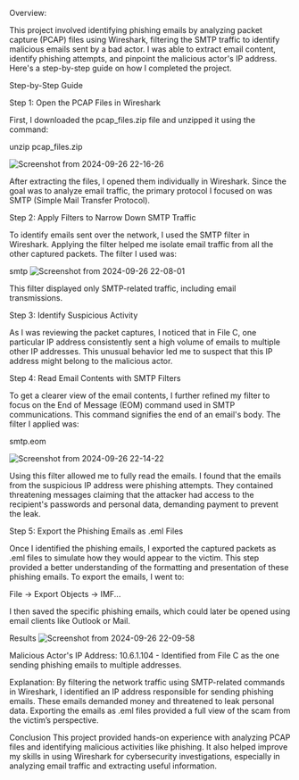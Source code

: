 Overview:

This project involved identifying phishing emails by analyzing packet capture (PCAP) files using Wireshark, filtering the SMTP traffic to identify malicious emails sent by a bad actor. I was able to extract email content, identify phishing attempts, and pinpoint the malicious actor's IP address. Here's a step-by-step guide on how I completed the project.

Step-by-Step Guide

Step 1: Open the PCAP Files in Wireshark

First, I downloaded the pcap\_files.zip file and unzipped it using the command:

unzip pcap_files.zip

![Screenshot from 2024-09-26 22-16-26](https://github.com/user-attachments/assets/1000acf8-9a69-449a-bf29-3f4ef76ff498)


After extracting the files, I opened them individually in Wireshark. Since the goal was to analyze email traffic, the primary protocol I focused on was SMTP (Simple Mail Transfer Protocol).

Step 2: Apply Filters to Narrow Down SMTP Traffic

To identify emails sent over the network, I used the SMTP filter in Wireshark. Applying the filter helped me isolate email traffic from all the other captured packets. The filter I used was:

smtp
![Screenshot from 2024-09-26 22-08-01](https://github.com/user-attachments/assets/6d9a8129-cb92-4a7f-8bd6-da58cda75fe3)

This filter displayed only SMTP-related traffic, including email transmissions.

Step 3: Identify Suspicious Activity

As I was reviewing the packet captures, I noticed that in File C, one particular IP address consistently sent a high volume of emails to multiple other IP addresses. This unusual behavior led me to suspect that this IP address might belong to the malicious actor.

Step 4: Read Email Contents with SMTP Filters

To get a clearer view of the email contents, I further refined my filter to focus on the End of Message (EOM) command used in SMTP communications. This command signifies the end of an email's body. The filter I applied was:

smtp.eom

![Screenshot from 2024-09-26 22-14-22](https://github.com/user-attachments/assets/b0cc0e97-4a05-404c-a43b-7186b17bde7f)


Using this filter allowed me to fully read the emails. I found that the emails from the suspicious IP address were phishing attempts. They contained threatening messages claiming that the attacker had access to the recipient's passwords and personal data, demanding payment to prevent the leak.

Step 5: Export the Phishing Emails as .eml Files

Once I identified the phishing emails, I exported the captured packets as .eml files to simulate how they would appear to the victim. This step provided a better understanding of the formatting and presentation of these phishing emails. To export the emails, I went to:

File -> Export Objects -> IMF...

I then saved the specific phishing emails, which could later be opened using email clients like Outlook or Mail.

Results
![Screenshot from 2024-09-26 22-09-58](https://github.com/user-attachments/assets/e6f8fbff-568c-4224-a8e8-ce99b27ee380)

Malicious Actor's IP Address: 10.6.1.104 - Identified from File C as the one sending phishing emails to multiple addresses.


Explanation: By filtering the network traffic using SMTP-related commands in Wireshark, I identified an IP address responsible for sending phishing emails. These emails demanded money and threatened to leak personal data. Exporting the emails as .eml files provided a full view of the scam from the victim’s perspective.


Conclusion
This project provided hands-on experience with analyzing PCAP files and identifying malicious activities like phishing. It also helped improve my skills in using Wireshark for cybersecurity investigations, especially in analyzing email traffic and extracting useful information.
